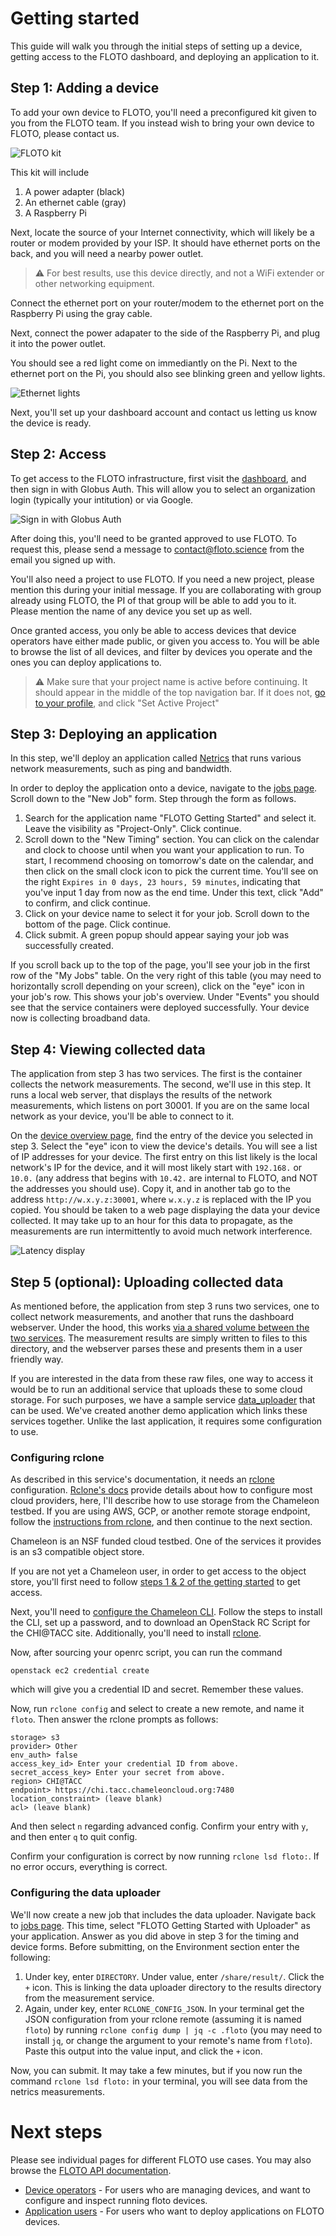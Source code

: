 # Getting started

This guide will walk you through the initial steps of setting up a device, getting access to the FLOTO dashboard, and deploying an application to it.

## Step 1: Adding a device

To add your own device to FLOTO, you'll need a preconfigured kit given to you from the FLOTO team.  If you instead wish to bring your own device to FLOTO, please contact us.

![FLOTO kit](./images/equipment.png)

This kit will include
1. A power adapter (black)
2. An ethernet cable (gray)
3. A Raspberry Pi

Next, locate the source of your Internet connectivity, which will likely be a router or modem provided by your ISP. It should have ethernet ports on the back, and you will need a nearby power outlet.

> ⚠️ For best results, use this device directly, and not a WiFi extender or other networking equipment. 

Connect the ethernet port on your router/modem to the ethernet port on the Raspberry Pi using the gray cable.

Next, connect the power adapater to the side of the Raspberry Pi, and plug it into the power outlet. 

You should see a red light come on immediantly on the Pi. Next to the ethernet port on the Pi, you should also see blinking green and yellow lights.

![Ethernet lights](./images/ethernet_lights.png)

Next, you'll set up your dashboard account and contact us letting us know the device is ready.

## Step 2: Access

To get access to the FLOTO infrastructure, first visit the [dashboard](https://portal.floto.science), and then sign in with Globus Auth. This will allow you to select an organization login (typically your intitution) or via Google. 

![Sign in with Globus Auth](./images/globus_auth.png)

After doing this, you'll need to be granted approved to use FLOTO. To request this, please send a message to contact@floto.science from the email you signed up with. 

You'll also need a project to use FLOTO. If you need a new project, please mention this during your initial message. If you are collaborating with group already using FLOTO, the PI of that group will be able to add you to it. Please mention the name of any device you set up as well.

Once granted access, you only be able to access devices that device operators have either made public, or given you access to. You will be able to browse the list of all devices, and filter by devices you operate and the ones you can deploy applications to. 

> ⚠️ Make sure that your project name is active before continuing. It should appear in the middle of the top navigation bar. If it does not, [go to your profile](http://localhost:8080/dashboard/user), and click "Set Active Project"

## Step 3: Deploying an application

In this step, we'll deploy an application called [Netrics](https://github.com/internet-equity/netrics) that runs various network measurements, such as ping and bandwidth. 

In order to deploy the application onto a device, navigate to the [jobs page](http://localhost:8080/dashboard/jobs). Scroll down to the "New Job" form. Step through the form as follows.

1. Search for the application name "FLOTO Getting Started" and select it. Leave the visibility as "Project-Only". Click continue.
2. Scroll down to the "New Timing" section. You can click on the calendar and clock to choose until when you want your application to run. To start, I recommend choosing on tomorrow's date on the calendar, and then click on the small clock icon to pick the current time. You'll see on the right `Expires in 0 days, 23 hours, 59 minutes`, indicating that you've input 1 day from now as the end time. Under this text, click "Add" to confirm, and click continue.
3. Click on your device name to select it for your job. Scroll down to the bottom of the page. Click continue.
4. Click submit. A green popup should appear saying your job was successfully created.

If you scroll back up to the top of the page, you'll see your job in the first row of the "My Jobs" table. On the very right of this table (you may need to horizontally scroll depending on your screen), click on the "eye" icon in your job's row. This shows your job's overview. Under "Events" you should see that the service containers were deployed successfully. Your device now is collecting broadband data.

## Step 4: Viewing collected data

The application from step 3 has two services. The first is the container collects the network measurements. The second, we'll use in this step. It runs a local web server, that displays the results of the network measurements, which listens on port 30001. If you are on the same local network as your device, you'll be able to connect to it.

On the [device overview page](https://portal.floto.science/dashboard/devices), find the entry of the device you selected in step 3. Select the "eye" icon to view the device's details. You will see a list of IP addresses for your device. The first entry on this list likely is the local network's IP for the device, and it will most likely start with `192.168.` or `10.0.` (any address that begins with `10.42.` are internal to FLOTO, and NOT the addresses you should use). Copy it, and in another tab go to the address `http://w.x.y.z:30001`, where `w.x.y.z` is replaced with the IP you copied. You should be taken to a web page displaying the data your device collected. It may take up to an hour for this data to propagate, as the measurements are run intermittently to avoid much network interference.

![Latency display](./images/latency_screenshot.png)

## Step 5 (optional): Uploading collected data

As mentioned before, the application from step 3 runs two services, one to collect network measurements, and another that runs the dashboard webserver. Under the hood, this works [via a shared volume between the two services](https://github.com/UChicago-FLOTO/docs/blob/master/user/application_user.md#create-an-application). The measurement results are simply written to files to this directory, and the webserver parses these and presents them in a user friendly way. 

If you are interested in the data from these raw files, one way to access it would be to run an additional service that uploads these to some cloud storage. For such purposes, we have a sample service [data_uploader](https://github.com/UChicago-FLOTO/data_uploader/blob/main/README.md#data-uploader) that can be used. We've created another demo application which links these services together. Unlike the last application, it requires some configuration to use.

### Configuring rclone

As described in this service's documentation, it needs an [rclone](https://rclone.org/) configuration. [Rclone's docs](https://rclone.org/docs/#configure) provide details about how to configure most cloud providers, here, I'll describe how to use storage from the Chameleon testbed. If you are using AWS, GCP, or another remote storage endpoint, follow the [instructions from rclone](https://rclone.org/docs/#configure), and then continue to the next section.


Chameleon is an NSF funded cloud testbed. One of the services it provides is an s3 compatible object store. 

If you are not yet a Chameleon user, in order to get access to the object store, you'll first need to follow [steps 1 & 2 of the getting started](https://chameleoncloud.readthedocs.io/en/latest/getting-started/index.html#getting-started) to get access. 

Next, you'll need to [configure the Chameleon CLI](https://chameleoncloud.readthedocs.io/en/latest/technical/cli.html#command-line-interface-cli). Follow the steps to install the CLI, set up a password, and to download an OpenStack RC Script for the CHI@TACC site. Additionally, you'll need to install [rclone](https://rclone.org/).

Now, after sourcing your openrc script, you can run the command

```
openstack ec2 credential create
```

which will give you a credential ID and secret. Remember these values.

Now, run `rclone config` and select to create a new remote, and name it `floto`. Then answer the rclone prompts as follows:
```
storage> s3
provider> Other
env_auth> false
access_key_id> Enter your credential ID from above.
secret_access_key> Enter your secret from above.
region> CHI@TACC
endpoint> https://chi.tacc.chameleoncloud.org:7480
location_constraint> (leave blank)
acl> (leave blank)
```
And then select `n` regarding advanced config. Confirm your entry with `y`, and then enter `q` to quit config.

Confirm your configuration is correct by now running `rclone lsd floto:`. If no error occurs, everything is correct.

### Configuring the data uploader

We'll now create a new job that includes the data uploader. Navigate back to [jobs page](http://localhost:8080/dashboard/jobs). This time, select "FLOTO Getting Started with Uploader" as your application. Answer as you did above in step 3 for the timing and device forms. Before submitting, on the Environment section enter the following:

1. Under key, enter `DIRECTORY`. Under value, enter `/share/result/`. Click the `+` icon. This is linking the data uploader directory to the results directory from the measurement service.
2. Again, under key, enter `RCLONE_CONFIG_JSON`. In your terminal get the JSON configuration from your rclone remote (assuming it is named `floto`) by running `rclone config dump | jq -c .floto` (you may need to install `jq`, or change the argument to your remote's name from `floto`). Paste this output into the value input, and click the `+` icon.

Now, you can submit. It may take a few minutes, but if you now run the command `rclone lsd floto:` in your terminal, you will see data from the netrics measurements. 

# Next steps

Please see individual pages for different FLOTO use cases. 
You may also browse the 
[FLOTO API documentation](https://portal.floto.science/api/schema/swagger-ui/).

* [Device operators](device_operator.md) - For users who are managing devices, and want to configure and inspect running floto devices.
* [Application users](application_user.md) - For users who want to deploy applications on FLOTO devices.